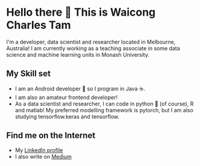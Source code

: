 # Hello there 👋 This is Waicong Charles Tam

I'm a developer, data scientist and researcher located in Melbourne, Australia! I am currently working as a teaching associate in some data science and machine learning units in Monash University.

## My Skill set
 - I am an Android developer 📱 so I program in Java ☕️.
 - I am also an amateur frontend developer!
 - As a data scientist and researcher, I can code in python 🐍 (of course), R and matlab! My preferred modelling framework is pytorch, but I am also studying tensorflow.keras and tensorflow. 

## Find me on the Internet
 - My [LinkedIn profile](https://www.linkedin.com/in/weicong-tan-571861126/)
 - I also write on [Medium](https://medium.com/@waicongtam)

<!--
**WaicongTam/WaicongTam** is a ✨ _special_ ✨ repository because its `README.md` (this file) appears on your GitHub profile.

Here are some ideas to get you started:

- 🔭 I’m currently working on ...
- 🌱 I’m currently learning ...
- 👯 I’m looking to collaborate on ...
- 🤔 I’m looking for help with ...
- 💬 Ask me about ...
- 📫 How to reach me: ...
- 😄 Pronouns: ...
- ⚡ Fun fact: ...
-->
